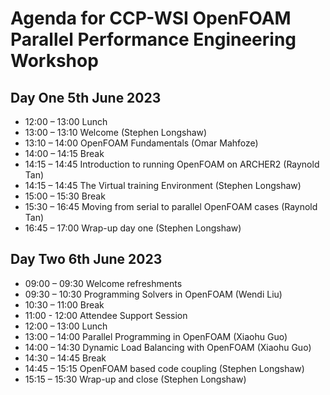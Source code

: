 # Agenda for CCP-WSI OpenFOAM Parallel Performance Engineering Workshop

## Day One 5th June 2023

- 12:00 – 13:00 Lunch
- 13:00 – 13:10 Welcome (Stephen Longshaw)
- 13:10 – 14:00 OpenFOAM Fundamentals (Omar Mahfoze)
- 14:00 – 14:15 Break
- 14:15 – 14:45 Introduction to running OpenFOAM on ARCHER2 (Raynold Tan)
- 14:15 – 14:45 The Virtual training Environment (Stephen Longshaw)
- 15:00 – 15:30 Break
- 15:30 – 16:45 Moving from serial to parallel OpenFOAM cases (Raynold Tan)
- 16:45 – 17:00 Wrap-up day one (Stephen Longshaw)

## Day Two 6th June 2023

- 09:00 – 09:30 Welcome refreshments
- 09:30 – 10:30 Programming Solvers in OpenFOAM (Wendi Liu)
- 10:30 – 11:00 Break
- 11:00 - 12:00 Attendee Support Session
- 12:00 – 13:00 Lunch
- 13:00 – 14:00 Parallel Programming in OpenFOAM (Xiaohu Guo) 
- 14:00 – 14:30 Dynamic Load Balancing with OpenFOAM (Xiaohu Guo) 
- 14:30 – 14:45 Break
- 14:45 – 15:15 OpenFOAM based code coupling (Stephen Longshaw) 
- 15:15 – 15:30 Wrap-up and close (Stephen Longshaw)